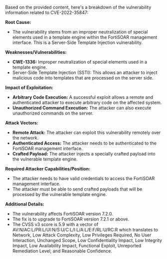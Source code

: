 Based on the provided content, here's a breakdown of the vulnerability information related to CVE-2022-35847:

**Root Cause:**
- The vulnerability stems from an improper neutralization of special elements used in a template engine within the FortiSOAR management interface. This is a Server-Side Template Injection vulnerability.

**Weaknesses/Vulnerabilities:**
- **CWE-1336:** Improper neutralization of special elements used in a template engine.
- Server-Side Template Injection (SSTI): This allows an attacker to inject malicious code into templates that are processed on the server side.

**Impact of Exploitation:**
- **Arbitrary Code Execution:** A successful exploit allows a remote and authenticated attacker to execute arbitrary code on the affected system.
- **Unauthorized Command Execution:** The attacker can also execute unauthorized commands on the server.

**Attack Vectors:**
- **Remote Attack:** The attacker can exploit this vulnerability remotely over the network.
- **Authenticated Access:** The attacker needs to be authenticated to the FortiSOAR management interface.
- **Crafted Payload:** The attacker injects a specially crafted payload into the vulnerable template engine.

**Required Attacker Capabilities/Position:**
- The attacker needs to have valid credentials to access the FortiSOAR management interface.
- The attacker must be able to send crafted payloads that will be processed by the vulnerable template engine.

**Additional Details:**
- The vulnerability affects FortiSOAR version 7.2.0.
- The fix is to upgrade to FortiSOAR version 7.2.1 or above.
- The CVSS v3 score is 5.9 with a vector of AV:N/AC:L/PR:L/UI:N/S:U/C:L/I:L/A:L/E:F/RL:U/RC:R which translates to Network, Low Attack Complexity, Low Privileges Required, No User Interaction, Unchanged Scope, Low Confidentiality Impact, Low Integrity Impact, Low Availability Impact, Functional Exploit, Unreported Remediation Level, and Reasonable Confidence.